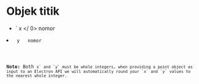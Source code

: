 # Objek titik

* ` x </ 0>  nomor</li>
<li><code> y </ 0>  nomor</li>
</ul>

<p><strong>Note:</strong> Both <code>x` and `y` must be whole integers, when providing a point object as input to an Electron API we will automatically round your `x` and `y` values to the nearest whole integer.</p>